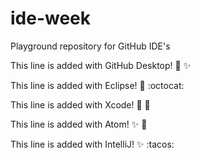 # ide-week
Playground repository for GitHub IDE's

This line is added with GitHub Desktop! :tada: :sparkles:

This line is added with Eclipse! :tada: :octocat:

This line is added with Xcode! :tada: :pizza:

This line is added with Atom! :sparkles: :pizza:

This line is added with IntelliJ! :sparkles: :tacos:

